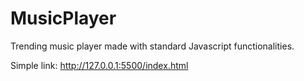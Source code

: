 # MusicPlayer
Trending music player made with standard Javascript functionalities.


Simple link: http://127.0.0.1:5500/index.html

